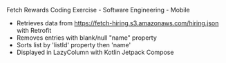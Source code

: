 Fetch Rewards Coding Exercise - Software Engineering - Mobile

- Retrieves data from https://fetch-hiring.s3.amazonaws.com/hiring.json with Retrofit
- Removes entries with blank/null "name" property
- Sorts list by 'listId' property then 'name'
- Displayed in LazyColumn with Kotlin Jetpack Compose

